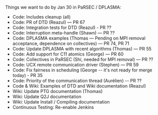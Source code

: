 Things we want to do by Jan 30 in PaRSEC / DPLASMA:

- Code: Includes cleanup (all)
- Code: PR of DTD (Reazul) — PR 67
- Code: Integration tests for DTD (Reazul) - PR ??
- Code: Interruption meta-handle (Shawn) — PR ??
- Code: DPLASMA examples (Thomas — Pending on MPI removal acceptance, dependence on collectives) — PR 74, PR 71
- Code: Update DPLASMA with recent algorithms (Thomas) — PR 55
- Code: Add support for C11 atomics (George) — PR 60
- Code: Collectives in PaRSEC (Shi, needed for MPI removal) — PR ??
- Code: UCX remote communication driver (Stephen) — PR 59
- Code: Fix fairness in scheduling (George -- it's not ready for merge today) - PR 35
- Code: Priority of the communication thread (Aurélien) -- PR ??
- Code & Wiki: Examples of DTD and Wiki documentation (Reazul)
- Wiki: Update PTG documentation (Thomas)
- Wiki: Update Q2J documentation
- Wiki: Update Install / Compiling documentation
- Continuous Testing: Re-enable Jenkins